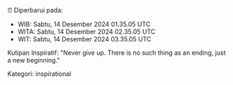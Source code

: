 ⏰ Diperbarui pada:
- WIB: Sabtu, 14 Desember 2024 01.35.05 UTC
- WITA: Sabtu, 14 Desember 2024 02.35.05 UTC
- WIT: Sabtu, 14 Desember 2024 03.35.05 UTC

Kutipan Inspiratif:
"Never give up. There is no such thing as an ending, just a new beginning."


Kategori: inspirational

